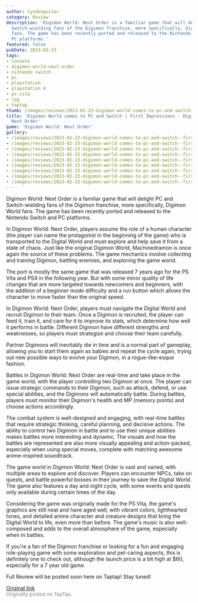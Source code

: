 ```yaml
---
author: lyndonguitar
category: Review
description: 'Digimon World: Next Order is a familiar game that will delight PC and
  Switch-wielding fans of the Digimon franchise, more specifically, Digimon World
  fans. The game has been recently ported and released to the Nintendo Switch and
  PC platforms.'
featured: false
pubDate: 2023-02-23
tags:
- console
- digimon-world-next-order
- nintendo switch
- pc
- playstation
- playstation 4
- ps vita
- rpg
- taptap
thumb: /images/reviews/2023-02-23-digimon-world-comes-to-pc-and-switch--first-impressions---digimon-world-next-order-0.avif
title: 'Digimon World comes to PC and Switch | First Impressions - Digimon World:
  Next Order'
game: 'Digimon World: Next Order'
gallery:
- /images/reviews/2023-02-23-digimon-world-comes-to-pc-and-switch--first-impressions---digimon-world-next-order-0.avif
- /images/reviews/2023-02-23-digimon-world-comes-to-pc-and-switch--first-impressions---digimon-world-next-order-1.avif
- /images/reviews/2023-02-23-digimon-world-comes-to-pc-and-switch--first-impressions---digimon-world-next-order-2.avif
- /images/reviews/2023-02-23-digimon-world-comes-to-pc-and-switch--first-impressions---digimon-world-next-order-3.avif
- /images/reviews/2023-02-23-digimon-world-comes-to-pc-and-switch--first-impressions---digimon-world-next-order-4.avif
- /images/reviews/2023-02-23-digimon-world-comes-to-pc-and-switch--first-impressions---digimon-world-next-order-5.avif
- /images/reviews/2023-02-23-digimon-world-comes-to-pc-and-switch--first-impressions---digimon-world-next-order-6.avif
- /images/reviews/2023-02-23-digimon-world-comes-to-pc-and-switch--first-impressions---digimon-world-next-order-7.avif
- /images/reviews/2023-02-23-digimon-world-comes-to-pc-and-switch--first-impressions---digimon-world-next-order-8.avif
---
```

Digimon World: Next Order is a familiar game that will delight PC and Switch-wielding fans of the Digimon franchise, more specifically, Digimon World fans. The game has been recently ported and released to the Nintendo Switch and PC platforms.

In Digimon World: Next Order, players assume the role of a human character (the player can name the protagonist in the beginning of the game) who is transported to the Digital World and must explore and help save it from a state of chaos. Just like the original Digimon World, Machinedramon is once again the source of these problems. The game mechanics involve collecting and training Digimon, battling enemies, and exploring the game world.

The port is mostly the same game that was released 7 years ago for the PS Vita and PS4 in the following year. But with some minor quality of life changes that are more targeted towards newcomers and beginners, with the addition of a beginner mode difficulty and a run button which allows the character to move faster than the original speed.

In Digimon World: Next Order, players must navigate the Digital World and recruit Digimon to their team. Once a Digimon is recruited, the player can feed it, train it, and care for it to improve its stats, which determine how well it performs in battle. Different Digimon have different strengths and weaknesses, so players must strategize and choose their team carefully.

Partner Digimons will inevitably die in time and is a normal part of gameplay, allowing you to start them again as babies and repeat the cycle again, trying out new possible ways to evolve your Digimon, in a rogue-like-esque fashion.

Battles in Digimon World: Next Order are real-time and take place in the game world, with the player controlling two Digimon at once. The player can issue strategic commands to their Digimon, such as attack, defend, or use special abilities, and the Digimons will automatically battle. During battles, players must monitor their Digimon's health and MP (memory points) and choose actions accordingly.

The combat system is well-designed and engaging, with real-time battles that require strategic thinking, careful planning, and decisive actions. The ability to control two Digimon in battle and to use their unique abilities makes battles more interesting and dynamic. The visuals and how the battles are represented are also more visually appealing and action-packed, especially when using special moves, complete with matching awesome anime-inspired soundtrack.

The game world in Digimon World: Next Order is vast and varied, with multiple areas to explore and discover. Players can encounter NPCs, take on quests, and battle powerful bosses in their journey to save the Digital World. The game also features a day and night cycle, with some events and quests only available during certain times of the day.

Considering the game was originally made for the PS Vita, the game's graphics are still neat and have aged well, with vibrant colors, lighthearted tones, and detailed anime character and creature designs that bring the Digital World to life, even more than before. The game's music is also well-composed and adds to the overall atmosphere of the game, especially when in battles.

If you're a fan of the Digimon franchise or looking for a fun and engaging role-playing game with some exploration and pet-caring aspects, this is definitely one to check out, although the launch price is a bit high at $60, especially for a 7 year old game.

Full Review will be posted soon here on Taptap! Stay tuned!

[Original link](https://www.taptap.io/post/4615766)<br><span style="font-size: 0.95em; color: #888;">Originally posted on TapTap.</span>